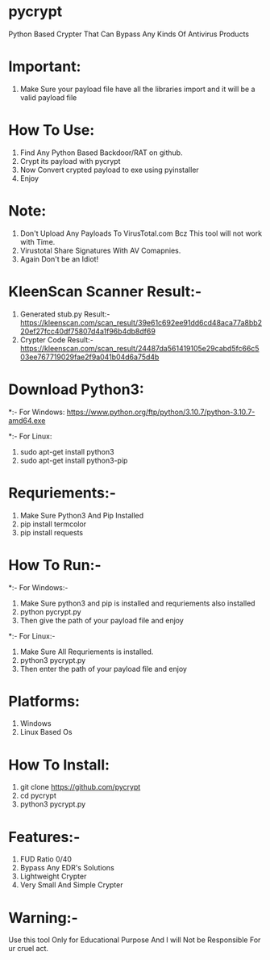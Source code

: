 # pycrypt
Python Based Crypter That Can Bypass Any Kinds Of Antivirus Products

# Important:
  1. Make Sure your payload file have all the libraries import and it will be a valid payload file
  
# How To Use:
  1. Find Any Python Based Backdoor/RAT on github.
  2. Crypt its payload with pycrypt
  3. Now Convert crypted payload to exe using pyinstaller
  4. Enjoy
  
# Note:
  1. Don't Upload Any Payloads To VirusTotal.com Bcz This tool will not work
   with Time.
  2. Virustotal Share Signatures With AV Comapnies.
  3. Again Don't be an Idiot!
  
# KleenScan Scanner Result:-
  1. Generated stub.py Result:-
https://kleenscan.com/scan_result/39e61c692ee91dd6cd48aca77a8bb220ef27fcc40df75807d4a1f96b4db8df69
  2. Crypter Code Result:-
 https://kleenscan.com/scan_result/24487da561419105e29cabd5fc66c503ee767719029fae2f9a041b04d6a75d4b

# Download Python3:
  
  *:- For Windows:
      https://www.python.org/ftp/python/3.10.7/python-3.10.7-amd64.exe
      
  *:- For Linux:
   1. sudo apt-get install python3
   2. sudo apt-get install python3-pip
   
      

# Requriements:-
  
  1. Make Sure Python3 And Pip Installed
  2. pip install termcolor
  3. pip install requests
 
# How To Run:-
  *:- For Windows:-
   1. Make Sure python3 and pip is installed and requriements also installed
   2. python pycrypt.py
   3. Then give the path of your payload file and enjoy
   
  *:- For Linux:-
   1. Make Sure All Requriements is installed.
   2. python3 pycrypt.py
   3. Then enter the path of your payload file and enjoy
  
# Platforms:
  
   1) Windows
   2) Linux Based Os

# How To Install:

  1. git clone https://github.com/pycrypt
  2. cd pycrypt
  3. python3 pycrypt.py
  
 
# Features:-

  1) FUD Ratio 0/40
  2) Bypass Any EDR's Solutions
  3) Lightweight Crypter
  3) Very Small And Simple Crypter
  
# Warning:-
  Use this tool Only for Educational Purpose And I will Not be Responsible For ur cruel act.
  
